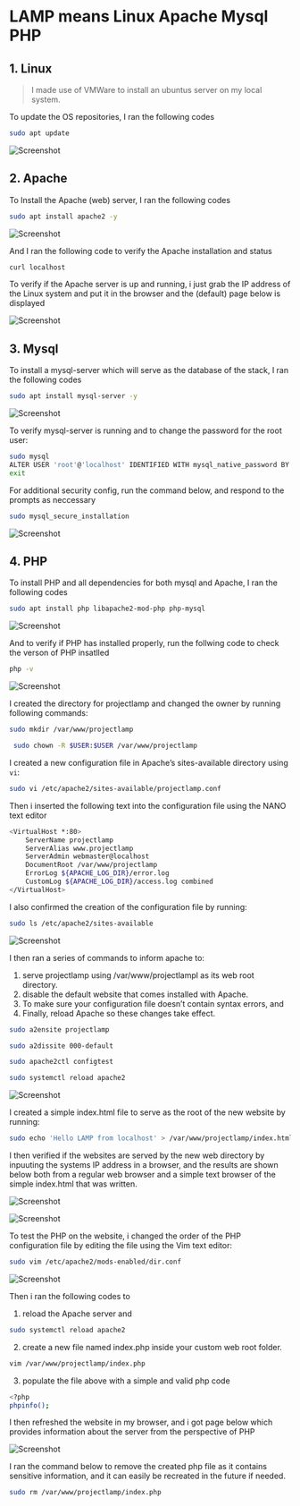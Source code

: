 # LAMP means Linux Apache Mysql PHP

 ## 1.  **Linux**

> I made use of VMWare to install an ubuntus server on my local system.

To update the OS repositories, I ran the following codes

```bash
sudo apt update
```
![Screenshot](https://github.com/ardamz/my-demo/blob/main/project1/UpdateRepos.png)

## 2. **Apache**

To Install the Apache (web) server, I ran the following codes

```bash
sudo apt install apache2 -y
```

![Screenshot](https://github.com/ardamz/my-demo/blob/main/project1/InstallApace2.png)

And I ran the following code to verify the Apache installation and status

```bash
curl localhost
```
To verify if the Apache server is up and running, i just grab the IP address of the Linux system and put it in the browser and the (default) page below is displayed

![Screenshot](https://github.com/ardamz/my-demo/blob/main/project1/ItWorks.png)

## 3. **Mysql**

To install a mysql-server which will serve as the database of the stack, I ran the following codes

```bash
sudo apt install mysql-server -y
```
![Screenshot](https://github.com/ardamz/my-demo/blob/main/project1/InstallMysql.png)

To verify mysql-server is running and to change the password for the root user:

```bash
sudo mysql 
ALTER USER 'root'@'localhost' IDENTIFIED WITH mysql_native_password BY 'Password@1';
exit
```

For additional security config, run the command below, and respond to the prompts as neccessary

```bash
sudo mysql_secure_installation
```
![Screenshot](https://github.com/ardamz/my-demo/blob/main/project1/MysqlCommands.png)


## 4. **PHP**
To install PHP and all dependencies for both  mysql and Apache, I ran the following codes

```bash
sudo apt install php libapache2-mod-php php-mysql
```
![Screenshot](https://github.com/ardamz/my-demo/blob/main/project1/InstallPHP.png)

And to verify if PHP has installed properly, run the follwing code to check the verson of PHP insatlled

```bash
php -v
```

![Screenshot](https://github.com/ardamz/my-demo/blob/main/project1/PHPverification.png)

I created the directory for projectlamp and changed the owner by running following commands:

```bash
sudo mkdir /var/www/projectlamp 
```
```bash
 sudo chown -R $USER:$USER /var/www/projectlamp
```

I created a new configuration file in Apache’s sites-available directory using `vi`:

```bash
sudo vi /etc/apache2/sites-available/projectlamp.conf
```

Then i inserted the following text into the configuration file using the NANO text editor

```bash
<VirtualHost *:80>
    ServerName projectlamp
    ServerAlias www.projectlamp 
    ServerAdmin webmaster@localhost
    DocumentRoot /var/www/projectlamp
    ErrorLog ${APACHE_LOG_DIR}/error.log
    CustomLog ${APACHE_LOG_DIR}/access.log combined
</VirtualHost>
```

I also confirmed the creation of the configuration file by running:

```bash
sudo ls /etc/apache2/sites-available
```

![Screenshot](https://github.com/ardamz/my-demo/blob/main/project1/ProjectlampConfigFile.png)

I then ran a series of commands to inform apache to:
1. serve projectlamp using /var/www/projectlampl as its web root directory.
1. disable the default website that comes installed with Apache.
1. To make sure your configuration file doesn’t contain syntax errors, and
1. Finally, reload Apache so these changes take effect.

```bash
sudo a2ensite projectlamp
```

```bash
sudo a2dissite 000-default
```

```bash
sudo apache2ctl configtest
```

```bash
sudo systemctl reload apache2
```

![Screenshot](https://github.com/ardamz/my-demo/blob/main/project1/ApacheConfigSaved.png)

I created a simple index.html file to serve as the root of the new website by running:

```bash
sudo echo 'Hello LAMP from localhost' > /var/www/projectlamp/index.html
```

I then verified if the websites are served by the new web directory by inpuuting the systems IP address in a browser, and the results are shown below both from a regular web browser and a simple text browser of the simple index.html that was written. 

![Screenshot](https://github.com/ardamz/my-demo/blob/main/project1/BrowserVerification.png)

![Screenshot](https://github.com/ardamz/my-demo/blob/main/project1/TextBrowserVerification.png)

To test the PHP on the website, i changed the order of the PHP configuration file by editing the file using the Vim text editor:

```bash
sudo vim /etc/apache2/mods-enabled/dir.conf
```

![Screenshot](https://github.com/ardamz/my-demo/blob/main/project1/NewOrder.png)

Then i ran the following codes to 
1. reload the Apache server and 
```bash
sudo systemctl reload apache2
```
2. create a new file named index.php inside your custom web root folder.
```bash
vim /var/www/projectlamp/index.php
```
3. populate the file above with a simple and valid php code
```bash
<?php
phpinfo();
```
I then refreshed the website in my browser, and i got page below which provides information about the  server from the perspective of PHP

![Screenshot](https://github.com/ardamz/my-demo/blob/main/project1/VerifiedPHP.png)

 I ran the command below to remove the created php file as it contains sensitive information, and it can easily be recreated in the future if needed.

 ```bash
sudo rm /var/www/projectlamp/index.php
 ```
